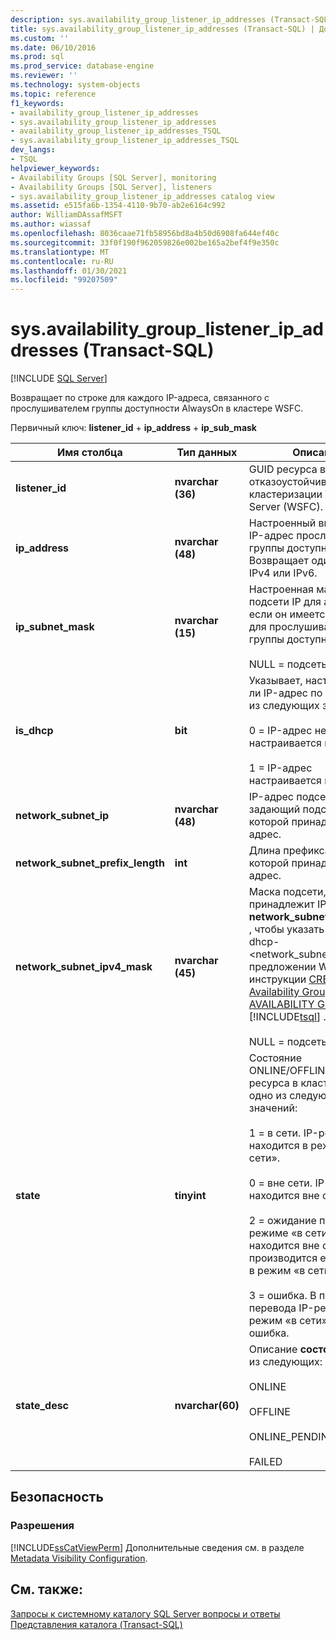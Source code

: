 ```yaml
---
description: sys.availability_group_listener_ip_addresses (Transact-SQL)
title: sys.availability_group_listener_ip_addresses (Transact-SQL) | Документация Майкрософт
ms.custom: ''
ms.date: 06/10/2016
ms.prod: sql
ms.prod_service: database-engine
ms.reviewer: ''
ms.technology: system-objects
ms.topic: reference
f1_keywords:
- availability_group_listener_ip_addresses
- sys.availability_group_listener_ip_addresses
- availability_group_listener_ip_addresses_TSQL
- sys.availability_group_listener_ip_addresses_TSQL
dev_langs:
- TSQL
helpviewer_keywords:
- Availability Groups [SQL Server], monitoring
- Availability Groups [SQL Server], listeners
- sys.availability_group_listener_ip_addresses catalog view
ms.assetid: e515fa6b-1354-4110-9b70-ab2e6164c992
author: WilliamDAssafMSFT
ms.author: wiassaf
ms.openlocfilehash: 8036caae71fb58956bd8a4b50d6908fa644ef40c
ms.sourcegitcommit: 33f0f190f962059826e002be165a2bef4f9e350c
ms.translationtype: MT
ms.contentlocale: ru-RU
ms.lasthandoff: 01/30/2021
ms.locfileid: "99207509"
---
```

# <a name="sysavailability_group_listener_ip_addresses-transact-sql"></a>sys.availability_group_listener_ip_addresses (Transact-SQL)
[!INCLUDE [SQL Server](../../includes/applies-to-version/sqlserver.md)]

  Возвращает по строке для каждого IP-адреса, связанного с прослушивателем группы доступности AlwaysOn в кластере WSFC.  
  
 Первичный ключ: **listener_id**  +  **ip_address**  +  **ip_sub_mask**  
  
  
|Имя столбца|Тип данных|Описание|  
|-----------------|---------------|-----------------|  
|**listener_id**|**nvarchar (36)**|GUID ресурса в отказоустойчивой кластеризации Windows Server (WSFC).|  
|**ip_address**|**nvarchar (48)**|Настроенный виртуальный IP-адрес прослушивателя группы доступности. Возвращает один адрес IPv4 или IPv6.|  
|**ip_subnet_mask**|**nvarchar (15)**|Настроенная маска подсети IP для адреса IPv4, если он имеется, заданная для прослушивателя группы доступности.<br /><br /> NULL = подсеть IPv6|  
|**is_dhcp**|**bit**|Указывает, настраивается ли IP-адрес по DHCP, одно из следующих значений:<br /><br /> 0 = IP-адрес не настраивается по DHCP.<br /><br /> 1 = IP-адрес настраивается по DHCP.|  
|**network_subnet_ip**|**nvarchar (48)**|IP-адрес подсети, задающий подсеть, к которой принадлежит IP-адрес.|  
|**network_subnet_prefix_length**|**int**|Длина префикса подсети, к которой принадлежит IP-адрес.|  
|**network_subnet_ipv4_mask**|**nvarchar (45)**|Маска подсети, к которой принадлежит IP-адрес. **network_subnet_ipv4_mask** , чтобы указать параметры dhcp-<network_subnet_option> в предложении WITH DHCP инструкции [CREATE Availability Group](../../t-sql/statements/create-availability-group-transact-sql.md) или [ALTER AVAILABILITY GROUP](../../t-sql/statements/alter-availability-group-transact-sql.md) [!INCLUDE[tsql](../../includes/tsql-md.md)] .<br /><br /> NULL = подсеть IPv6|  
|**state**|**tinyint**|Состояние ONLINE/OFFLINE IP-ресурса в кластере WSFC, одно из следующих значений:<br /><br /> 1 = в сети. IP-ресурс находится в режиме «в сети».<br /><br /> 0 = вне сети. IP-ресурс находится вне сети.<br /><br /> 2 = ожидание перехода в режиме «в сети» IP-ресурс находится вне сети, но производится его перевод в режим «в сети».<br /><br /> 3 = ошибка. В процессе перевода IP-ресурса в режим «в сети» произошла ошибка.|  
|**state_desc**|**nvarchar(60)**|Описание **состояния**, одно из следующих:<br /><br /> ONLINE<br /><br /> OFFLINE<br /><br /> ONLINE_PENDING<br /><br /> FAILED|  
  
## <a name="security"></a>Безопасность  
  
### <a name="permissions"></a>Разрешения  
 [!INCLUDE[ssCatViewPerm](../../includes/sscatviewperm-md.md)] Дополнительные сведения см. в разделе [Metadata Visibility Configuration](../../relational-databases/security/metadata-visibility-configuration.md).  
  
## <a name="see-also"></a>См. также:  
 [Запросы к системному каталогу SQL Server вопросы и ответы](../../relational-databases/system-catalog-views/querying-the-sql-server-system-catalog-faq.md)   
 [Представления каталога (Transact-SQL)](../../relational-databases/system-catalog-views/catalog-views-transact-sql.md)  
  
  
